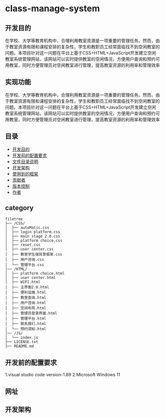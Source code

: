 # class-manage-system
## 开发目的
在学校、大学等教育机构中，合理利用教室资源是一项重要的管理任务。然而，由于教室资源有限和课程安排的复杂性，学生和教职员工经常面临找不到空闲教室的问题。本项目针对这一问题在平台上基于CSS+HTML+JavaScript开发建立空闲教室系统管理网站，该网站可以实时提供教室的空闲情况，方便用户查询和预约可用教室，同时方便管理员对空闲教室进行管理，提高教室资源的利用率和管理效率
## 实现功能
在学校、大学等教育机构中，合理利用教室资源是一项重要的管理任务。然而，由于教室资源有限和课程安排的复杂性，学生和教职员工经常面临找不到空闲教室的问题。本项目针对这一问题在平台上基于CSS+HTML+JavaScript开发建立空闲教室系统管理网站，该网站可以实时提供教室的空闲情况，方便用户查询和预约可用教室，同时方便管理员对空闲教室进行管理，提高教室资源的利用率和管理效率
## 目录
- [开发目的](#开发目的)
- [开发前的配置要求](#开发前的配置要求)
- [文件目录说明](#目录)
- [开发架构](#开发架构)
- [使用到的框架](#使用到的框架)
- [贡献者](#贡献者)
- [版本控制](#版本控制)
- [作者](#作者)
## category
```
filetree 
├── /CSS/
│  ├── autoMatic.css
│  ├── login platform.css
│  ├── main stage 2.0.css
│  ├── platform choice.css
│  ├── reset.css
│  ├── user center.css
│  ├── 教室学生端背景框架.css
│  ├── 用户咨询.css
│  └── 管理平台.css
│── /HTML/
│  ├── platform choice.html
│  ├── user center.html
│  ├── WIFI.html
│  ├── 主界面2.0.html
│  ├── 便利设施.html
│  ├── 教室查询.html
│  ├── 用户咨询.html
│  ├── 空间布局.html
│  ├── 管理员登录界面.html
│  ├── 管理平台.html
│  ├── 联系我们.html
│  └── 预约须知.html
│── /JS/
│  └── index.js
├── LICENSE.txt
├── README.md
```

## 开发前的配置要求

1.visual studio code version-1.89
2.Microsoft Windows 11 

## 网址

## 开发架构






